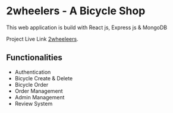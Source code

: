 # 2wheelers - A Bicycle Shop

This web application is build with React js, Express js & MongoDB


Project Live Link [2wheeleers](https://twowheelers.web.app/).

## Functionalities

- Authentication
- Bicycle Create & Delete
- Bicycle Order
- Order Management
- Admin Management
- Review System


